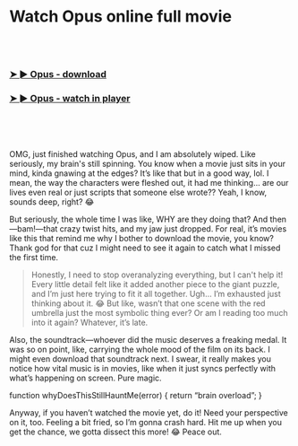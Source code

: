 <h1>Watch Opus online full movie</h1>


<br><br>

<h3><a href="https://Shawns-belperchtaheb1970.github.io/drtpetplfo/">➤ ► Opus - download</a></h3> 
<h3><a href="https://Shawns-belperchtaheb1970.github.io/drtpetplfo/">➤ ► Opus - watch in player</a></h3>


<br><br><br>


OMG, just finished watching Opus, and I am absolutely wiped. Like seriously, my brain's still spinning. You know when a movie just sits in your mind, kinda gnawing at the edges? It’s like that but in a good way, lol. I mean, the way the characters were fleshed out, it had me thinking... are our lives even real or just scripts that someone else wrote?? Yeah, I know, sounds deep, right? 😂

But seriously, the whole time I was like, WHY are they doing that? And then—bam!—that crazy twist hits, and my jaw just dropped. For real, it’s movies like this that remind me why I bother to download the movie, you know? Thank god for that cuz I might need to see it again to catch what I missed the first time.

> Honestly, I need to stop overanalyzing everything, but I can't help it! Every little detail felt like it added another piece to the giant puzzle, and I’m just here trying to fit it all together. Ugh… I’m exhausted just thinking about it. 😂 But like, wasn’t that one scene with the red umbrella just the most symbolic thing ever? Or am I reading too much into it again? Whatever, it’s late.

Also, the soundtrack—whoever did the music deserves a freaking medal. It was so on point, like, carrying the whole mood of the film on its back. I might even download that soundtrack next. I swear, it really makes you notice how vital music is in movies, like when it just syncs perfectly with what’s happening on screen. Pure magic.

function whyDoesThisStillHauntMe(error) { return “brain overload”; }

Anyway, if you haven’t watched the movie yet, do it! Need your perspective on it, too. Feeling a bit fried, so I’m gonna crash hard. Hit me up when you get the chance, we gotta dissect this more! 😂 Peace out.
